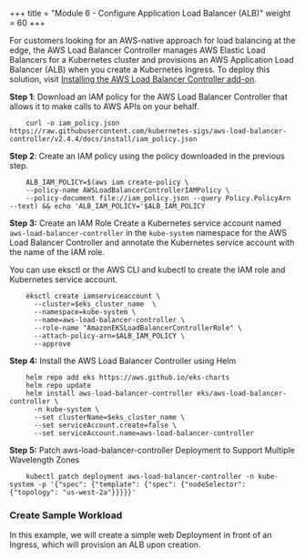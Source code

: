 +++
title = "Module 6 - Configure Application Load Balancer (ALB)"
weight = 60
+++

For customers looking for an AWS-native approach for load balancing at the edge, the AWS Load Balancer Controller manages AWS Elastic Load Balancers for a Kubernetes cluster and provisions an AWS Application Load Balancer (ALB) when you create a Kubernetes Ingress. To deploy this solution, visit [Installing the AWS Load Balancer Controller add-on](https://docs.aws.amazon.com/eks/latest/userguide/aws-load-balancer-controller.html).

**Step 1**: Download an IAM policy for the AWS Load Balancer Controller that allows it to make calls to AWS APIs on your behalf.
```
    curl -o iam_policy.json https://raw.githubusercontent.com/kubernetes-sigs/aws-load-balancer-controller/v2.4.4/docs/install/iam_policy.json
```

**Step 2**: Create an IAM policy using the policy downloaded in the previous step. 
```
    ALB_IAM_POLICY=$(aws iam create-policy \
    --policy-name AWSLoadBalancerControllerIAMPolicy \
    --policy-document file://iam_policy.json --query Policy.PolicyArn --text) && echo 'ALB_IAM_POLICY='$ALB_IAM_POLICY
```
    
**Step 3:** Create an IAM Role
Create a Kubernetes service account named `aws-load-balancer-controller` in the `kube-system` namespace for the AWS Load Balancer Controller and annotate the Kubernetes service account with the name of the IAM role.

You can use eksctl or the AWS CLI and kubectl to create the IAM role and Kubernetes service account.
```
    eksctl create iamserviceaccount \
      --cluster=$eks_cluster_name  \
      --namespace=kube-system \
      --name=aws-load-balancer-controller \
      --role-name "AmazonEKSLoadBalancerControllerRole" \
      --attach-policy-arn=$ALB_IAM_POLICY \
      --approve
```
  
**Step 4:** Install the AWS Load Balancer Controller using Helm 
```
    helm repo add eks https://aws.github.io/eks-charts
    helm repo update
    helm install aws-load-balancer-controller eks/aws-load-balancer-controller \
      -n kube-system \
      --set clusterName=$eks_cluster_name \
      --set serviceAccount.create=false \
      --set serviceAccount.name=aws-load-balancer-controller 
```

**Step 5:** Patch aws-load-balancer-controller Deployment to Support Multiple Wavelength Zones
```
    kubectl patch deployment aws-load-balancer-controller -n kube-system -p '{"spec": {"template": {"spec": {"nodeSelector": {"topology": "us-west-2a"}}}}}'
```

### Create Sample Workload
In this example, we will create a simple web Deployment in front of an Ingress, which will provision an ALB upon creation.